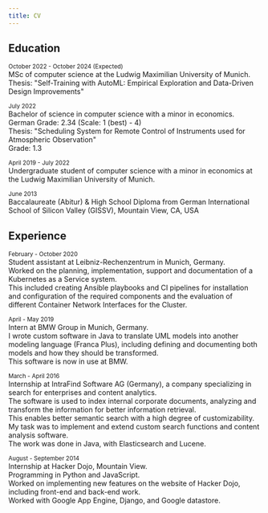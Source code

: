 ```yaml
---
title: CV
---
```


## Education

<small>October 2022 - October 2024 (Expected)</small>
<br>MSc of computer science at the Ludwig Maximilian University of Munich.<br>
Thesis: "Self-Training with AutoML: Empirical Exploration and Data-Driven Design Improvements"

<small>July 2022</small>
<br>Bachelor of science in computer science with a minor in economics.<br>
German Grade: 2.34 (Scale: 1 (best) - 4)<br>
Thesis: "Scheduling System for Remote Control of Instruments used for Atmospheric Observation"<br>
Grade: 1.3

<small>April 2019 - July 2022</small>
<br>Undergraduate student of computer science with a minor in economics at the Ludwig Maximilian University of Munich.

<small>June 2013</small>
<br>Baccalaureate (Abitur) & High School Diploma from German International School of Silicon Valley (GISSV), Mountain View, CA, USA


## Experience

<small>February - October 2020</small>
<br>Student assistant at Leibniz-Rechenzentrum in Munich, Germany.<br>Worked on the planning, implementation, support and documentation of a Kubernetes as a Service system.<br>This included creating Ansible playbooks and CI pipelines for installation and configuration of the required components and the evaluation of different Container Network Interfaces for the Cluster.

<small>April - May 2019</small>
<br>Intern at BMW Group in Munich, Germany.<br>I wrote custom software in Java to translate UML models into another modeling language (Franca Plus), including defining and documenting both models and how they should be transformed.<br>This software is now in use at BMW.

<small>March - April 2016</small>
<br>Internship at IntraFind Software AG (Germany), a company specializing in search for enterprises and content analytics.<br>The software is used to index internal corporate documents, analyzing and transform the information for better information retrieval.<br>This enables better semantic search with a high degree of customizability.<br>My task was to implement and extend custom search functions and content analysis software.<br>The work was done in Java, with Elasticsearch and Lucene.

<small>August - September 2014</small>
<br>Internship at Hacker Dojo, Mountain View.<br>Programming in Python and JavaScript.<br>Worked on implementing new features on the website of Hacker Dojo, including front-end and back-end work.<br>Worked with Google App Engine, Django, and Google datastore.